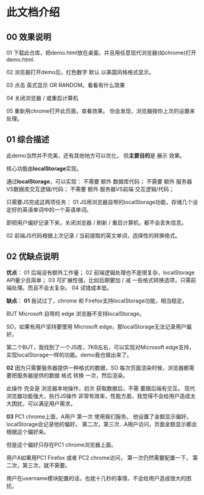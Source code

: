 # 此文档介绍

## 00 效果说明

01 下载此仓库，把demo.html放在桌面，并且用任意现代浏览器(如chrome)打开demo.html.

02 浏览器打开demo后，红色数字 默认 以美国风格格式显示。

03 点击 英式显示 OR RANDOM。看看有什么效果

04 关闭浏览器 / 或重启计算机

05 重新用chrome打开此页面，查看效果。
你会发现，浏览器按你上次的设置来处理。

## 01 综合描述

此demo当然并不完美，还有其他地方可以优化，
但**主要目的**是 展示 效果。

核心功能由**localStorage**实现。

通过**localStorage**，可以实现：
不需要 额外 数据库代码；
不需要 额外 服务器VS数据库交互逻辑/代码；
不需要 额外 服务器VS前端 交互逻辑/代码；

只需要JS完成这两项任务：
01 JS用浏览器自带的localStorage功能，存储几个设定好的英语单词中的一个英语单词。

即把用户偏好记录下来，关闭浏览器 / 刷新 / 重启计算机，都不会丢失信息。

02 前端JS代码根据上次记录 / 当前提取的英文单词，选择性的转换格式。

## 02 优缺点说明

**优点**：
01 后端没有额外工作量；
02 前端逻辑处理也不是很复杂，localStorage API量少且简单；
03 可扩展性强，比如后期要加 / 减 一些格式转换选项，只需前端处理。而且不会太复杂。
04 试错成本低。

**缺点**：
**01** 
我试过了，chrome 和 Firefox支持localStorage功能，相当稳定。

BUT Microsoft 自带的 edge 浏览器不支持localStorage。

SO，如果有用户坚持要使用 Microsoft edge，那localStorage无法记录用户偏好。

第二个BUT，我找到了一个JS库，7KB左右，可以实现对Microsoft edge支持，实现localStorage一样的功能。demo我也做出来了。

**02** 
因为只需要服务器提供一种格式的数据，SO 每次页面渲染时候，浏览器都需要把服务器提供的数据 格式 转换 一次，然后渲染。

此操作 完全是 浏览器本地操作，初次 获取数据后，不需 要跟后端有交互。
现代浏览器功能强大，执行JS操作 非常有效率，性能方面，我觉得不会给用户造成太大困扰，可以满足用户需求。

**03** 
PC1 chrome上面，A用户 第一次 使用我们服务。
他设置了金额显示偏好。
localStorage会记录他的偏好。
第二次，第三次...A用户访问，页面金额显示都会根据这个偏好来。

但是这个偏好只存在PC1 chrome浏览器上面。

用户A如果用PC1 Firefox 或者 PC2 chrome访问，
第一次仍然需要配置一下，
第二次，第三次，就不需要。

用户在username模块配置的话，也就十几秒的事情，不会给用户造成很大的困扰。
